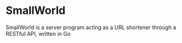 # SmallWorld
SmallWorld is a server program acting as a URL shortener through a RESTful API, written in Go
